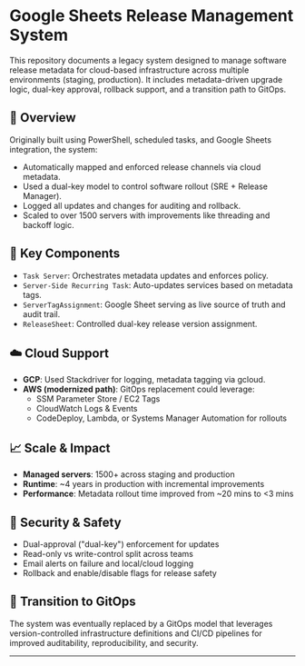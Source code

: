 # Google Sheets Release Management System

This repository documents a legacy system designed to manage software release metadata for cloud-based infrastructure across multiple environments (staging, production). It includes metadata-driven upgrade logic, dual-key approval, rollback support, and a transition path to GitOps.

## 🔧 Overview

Originally built using PowerShell, scheduled tasks, and Google Sheets integration, the system:

- Automatically mapped and enforced release channels via cloud metadata.
- Used a dual-key model to control software rollout (SRE + Release Manager).
- Logged all updates and changes for auditing and rollback.
- Scaled to over 1500 servers with improvements like threading and backoff logic.

## 🧩 Key Components

- `Task Server`: Orchestrates metadata updates and enforces policy.
- `Server-Side Recurring Task`: Auto-updates services based on metadata tags.
- `ServerTagAssignment`: Google Sheet serving as live source of truth and audit trail.
- `ReleaseSheet`: Controlled dual-key release version assignment.

## ☁️ Cloud Support

- **GCP**: Used Stackdriver for logging, metadata tagging via gcloud.
- **AWS (modernized path)**: GitOps replacement could leverage:
  - SSM Parameter Store / EC2 Tags
  - CloudWatch Logs & Events
  - CodeDeploy, Lambda, or Systems Manager Automation for rollouts

## 📈 Scale & Impact

- **Managed servers**: 1500+ across staging and production
- **Runtime**: ~4 years in production with incremental improvements
- **Performance**: Metadata rollout time improved from ~20 mins to <3 mins

## 🔐 Security & Safety

- Dual-approval ("dual-key") enforcement for updates
- Read-only vs write-control split across teams
- Email alerts on failure and local/cloud logging
- Rollback and enable/disable flags for release safety

## 🚀 Transition to GitOps

The system was eventually replaced by a GitOps model that leverages version-controlled infrastructure definitions and CI/CD pipelines for improved auditability, reproducibility, and security.

---
